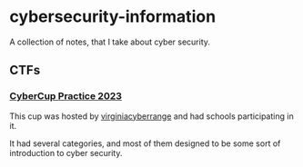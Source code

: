 # cybersecurity-information
A collection of notes, that I take about cyber security.

## CTFs

### [CyberCup Practice 2023](./CTFs/CyberCup%20Practice%202023/)

This cup was hosted by [virginiacyberrange](https://www.virginiacyberrange.org/) and had schools participating in it.

It had several categories, and most of them designed to be some sort of introduction to cyber security.